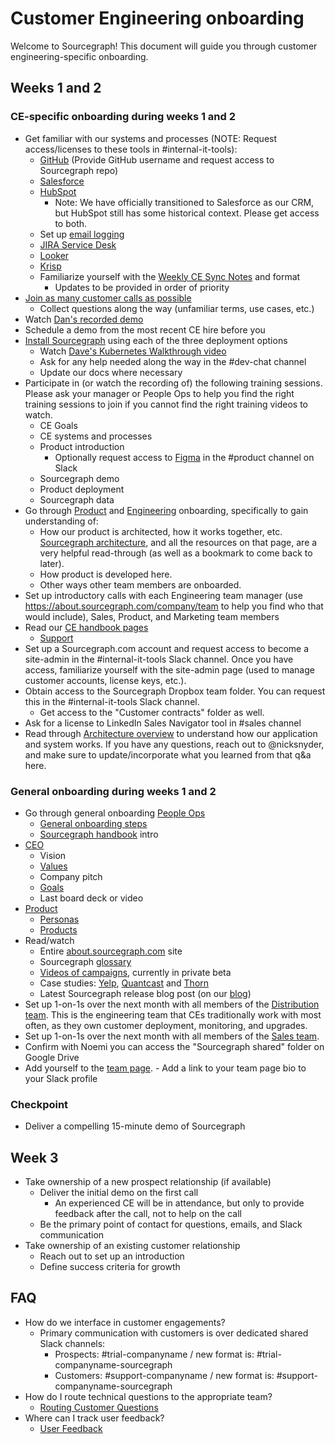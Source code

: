 # Customer Engineering onboarding

Welcome to Sourcegraph! This document will guide you through customer engineering-specific onboarding.

## Weeks 1 and 2

### CE-specific onboarding during weeks 1 and 2

- Get familiar with our systems and processes (NOTE: Request access/licenses to these tools in #internal-it-tools):
  - [GitHub](https://github.com/) (Provide GitHub username and request access to Sourcegraph repo) 
  - [Salesforce](https://sourcegraph2020.my.salesforce.com/?ec=302&startURL=%2Fvisualforce%2Fsession%3Furl%3Dhttps%253A%252F%252Fsourcegraph2020.lightning.force.com%252Flightning%252Fpage%252Fhome)
  - [HubSpot](https://app.hubspot.com/contacts/2762526/deals/board/view/all/)
    -  Note: We have officially transitioned to Salesforce as our CRM, but HubSpot still has some historical context. Please get access to both.
  - Set up [email logging](https://about.sourcegraph.com/handbook/sales/records)
  - [JIRA Service Desk](https://sourcegraph.atlassian.net/jira/servicedesk/projects/SG/queues/custom/1)
  - [Looker](https://sourcegraph.looker.com/dashboards/94?Unique%20Server%20ID=&Site%20ID=&filter_config=%7B%22Unique%20Server%20ID%22:%5B%7B%22type%22:%22%3D%22,%22values%22:%5B%7B%22constant%22:%22%22%7D,%7B%7D%5D,%22id%22:2%7D%5D,%22Site%20ID%22:%5B%7B%22type%22:%22%3D%22,%22values%22:%5B%7B%22constant%22:%22%22%7D,%7B%7D%5D,%22id%22:3%7D%5D%7D)
  - [Krisp](https://krisp.ai/)
  - Familiarize yourself with the [Weekly CE Sync Notes](https://docs.google.com/document/d/1c40u7Bh2vPIAHcz8qS_qLOt310MfjrGeHN5-W45nh4U/edit) and format 
    - Updates to be provided in order of priority 
- [Join as many customer calls as possible](../sales/onboarding/joining_customer_calls.md)
  - Collect questions along the way (unfamiliar terms, use cases, etc.)
- Watch [Dan's recorded demo](https://drive.google.com/file/d/1VUZ0rnZQpNgjtGDI0tMC-h-OtL0Czz8H/view?usp=sharing) 
- Schedule a demo from the most recent CE hire before you
- [Install Sourcegraph](https://docs.sourcegraph.com/admin/install/) using each of the three deployment options
  - Watch [Dave's Kubernetes Walkthrough video](https://drive.google.com/drive/folders/1Mqlndi3anVp9Eq8tYgVoyjodyoxsfik2?usp=sharing)
  - Ask for any help needed along the way in the #dev-chat channel
  - Update our docs where necessary
- Participate in (or watch the recording of) the following training sessions. Please ask your manager or People Ops to help you find the right training sessions to join if you cannot find the right training videos to watch.
  - CE Goals
  - CE systems and processes 
  - Product introduction 
    - Optionally request access to [Figma](https://www.figma.com/) in the #product channel on Slack
  - Sourcegraph demo 
  - Product deployment 
  - Sourcegraph data 
- Go through [Product](https://about.sourcegraph.com/handbook/product/onboarding) and [Engineering](https://about.sourcegraph.com/handbook/engineering/onboarding) onboarding, specifically to gain understanding of:
  - How our product is architected, how it works together, etc. [Sourcegraph architecture](https://docs.sourcegraph.com/dev/background-information/architecture), and all the resources on that page, are a very helpful read-through (as well as a bookmark to come back to later).
  - How product is developed here.
  - Other ways other team members are onboarded.
- Set up introductory calls with each Engineering team manager (use https://about.sourcegraph.com/company/team to help you find who that would include), Sales, Product, and Marketing team members
- Read our [CE handbook pages](index.md)
  - [Support](support.md)
- Set up a Sourcegraph.com account and request access to become a site-admin in the #internal-it-tools Slack channel. Once you have access, familiarize yourself with the site-admin page (used to manage customer accounts, license keys, etc.).
- Obtain access to the Sourcegraph Dropbox team folder. You can request this in the #internal-it-tools Slack channel.
  - Get access to the "Customer contracts" folder as well.
- Ask for a license to LinkedIn Sales Navigator tool in #sales channel
- Read through [Architecture overview](https://docs.sourcegraph.com/dev/background-information/architecture) to understand how our application and system works. If you have any questions, reach out to @nicksnyder, and make sure to update/incorporate what you learned from that q&a here.

### General onboarding during weeks 1 and 2

- Go through general onboarding [People Ops](../people-ops/index.md)
  - [General onboarding steps](../people-ops/onboarding/index.md#general-onboarding-checklist)
  - [Sourcegraph handbook](../index.md) intro
- [CEO](../ceo/index.md)
  - Vision
  - [Values](../../company/values.md)
  - Company pitch
  - [Goals](../../company/goals/index.md)
  - Last board deck or video
- [Product](../product/index.md)
  - [Personas](../marketing/personas.md)
  - [Products](https://about.sourcegraph.com/product)
- Read/watch
  - Entire [about.sourcegraph.com](https://about.sourcegraph.com) site
  - Sourcegraph [glossary](https://sourcegraph.com/github.com/sourcegraph/sourcegraph/-/blob/enterprise/docs/glossary.md)
  - [Videos of campaigns](https://about.sourcegraph.com/product/code-change-management), currently in private beta
  - Case studies: [Yelp](https://engineeringblog.yelp.com/2019/11/winning-the-hackathon-with-sourcegraph.html), [Quantcast](https://about.sourcegraph.com/case-studies/quantcast/) and [Thorn](https://about.sourcegraph.com/case-studies/we-are-thorn/)
  - Latest Sourcegraph release blog post (on our [blog](https://about.sourcegraph.com/blog))
- Set up 1-on-1s over the next month with all members of the [Distribution team](../engineering/distribution/index.md). This is the engineering team that CEs traditionally work with most often, as they own customer deployment, monitoring, and upgrades.
- Set up 1-on-1s over the next month with all members of the [Sales team](../sales/index.md).
- Confirm with Noemi you can access the "Sourcegraph shared" folder on Google Drive
- Add yourself to the [team page](https://about.sourcegraph.com/company/team). - Add a link to your team page bio to your Slack profile

### Checkpoint

- Deliver a compelling 15-minute demo of Sourcegraph

## Week 3

- Take ownership of a new prospect relationship (if available)
  - Deliver the initial demo on the first call
    - An experienced CE will be in attendance, but only to provide feedback after the call, not to help on the call
  - Be the primary point of contact for questions, emails, and Slack communication
- Take ownership of an existing customer relationship
  - Reach out to set up an introduction
  - Define success criteria for growth
  
## FAQ

- How do we interface in customer engagements?
  - Primary communication with customers is over dedicated shared Slack channels:
    - Prospects: #trial-companyname / new format is: #trial-companyname-sourcegraph
    - Customers: #support-companyname / new format is: #support-companyname-sourcegraph
- How do I route technical questions to the appropriate team?
  - [Routing Customer Questions](https://about.sourcegraph.com/handbook/ce/routing_questions)
- Where can I track user feedback?
  - [User Feedback](https://about.sourcegraph.com/handbook/product/user_feedback)
